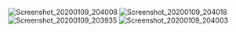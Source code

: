 ![Screenshot_20200109_204008](https://user-images.githubusercontent.com/44028234/72072441-874a8780-3320-11ea-873a-e40d3d1afad0.jpg)
![Screenshot_20200109_204018](https://user-images.githubusercontent.com/44028234/72072442-87e31e00-3320-11ea-9756-f56f03677ee2.jpg)
![Screenshot_20200109_203935](https://user-images.githubusercontent.com/44028234/72072443-87e31e00-3320-11ea-95da-645cc97c5020.jpg)
![Screenshot_20200109_204003](https://user-images.githubusercontent.com/44028234/72072444-87e31e00-3320-11ea-8cce-8fd5be23f586.jpg)
